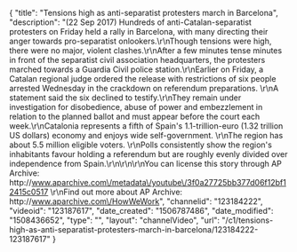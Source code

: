 {
    "title": "Tensions high as anti-separatist protesters march in Barcelona",
    "description": "(22 Sep 2017) Hundreds of anti-Catalan-separatist protesters on Friday held a rally in Barcelona, with many directing their anger towards pro-separatist onlookers.\r\nThough tensions were high, there were no major, violent clashes.\r\nAfter a few minutes tense minutes in front of the separatist civil association headquarters, the protesters marched towards a Guardia Civil police station.\r\nEarlier on Friday, a Catalan regional judge ordered the release with restrictions of six people arrested Wednesday in the crackdown on referendum preparations. \r\nA statement said the six declined to testify.\r\nThey remain under investigation for disobedience, abuse of power and embezzlement in relation to the planned ballot and must appear before the court each week.\r\nCatalonia represents a fifth of Spain's 1.1-trillion-euro (1.32 trillion US dollars) economy and enjoys wide self-government. \r\nThe region has about 5.5 million eligible voters. \r\nPolls consistently show the region's inhabitants favour holding a referendum but are roughly evenly divided over independence from Spain.\r\n\r\n\r\nYou can license this story through AP Archive: http:\/\/www.aparchive.com\/metadata\/youtube\/3f0a27725bb377d06f12bf12415c0517 \r\nFind out more about AP Archive: http:\/\/www.aparchive.com\/HowWeWork",
    "channelid": "123184222",
    "videoid": "123187617",
    "date_created": "1506787486",
    "date_modified": "1508436652",
    "type": "",
    "layout": "channelVideo",
    "url": "\/c1\/tensions-high-as-anti-separatist-protesters-march-in-barcelona\/123184222-123187617"
}